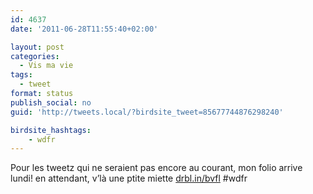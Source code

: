 ```yaml
---
id: 4637
date: '2011-06-28T11:55:40+02:00'

layout: post
categories:
  - Vis ma vie
tags:
  - tweet
format: status
publish_social: no
guid: 'http://tweets.local/?birdsite_tweet=85677744876298240'

birdsite_hashtags:
    - wdfr
---
```


Pour les tweetz qui ne seraient pas encore au courant, mon folio arrive lundi! en attendant, v’là une ptite miette [drbl.in/bvfl](http://drbl.in/bvfl) #wdfr